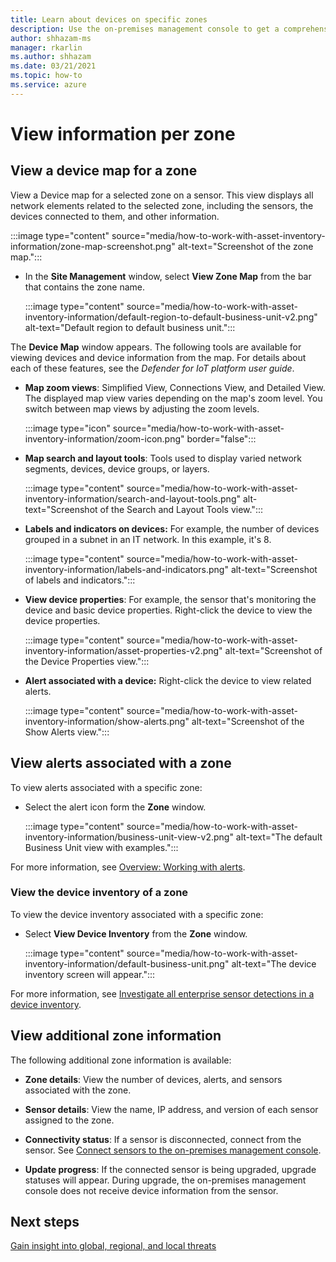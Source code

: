 ```yaml
---
title: Learn about devices on specific zones
description: Use the on-premises management console to get a comprehensive view information per specific zone 
author: shhazam-ms
manager: rkarlin
ms.author: shhazam
ms.date: 03/21/2021
ms.topic: how-to
ms.service: azure
---
```



# View information per zone


## View a device map for a zone

View a Device map for a selected zone on a sensor. This view displays all network elements related to the selected zone, including the sensors, the devices connected to them, and other information.

:::image type="content" source="media/how-to-work-with-asset-inventory-information/zone-map-screenshot.png" alt-text="Screenshot of the zone map.":::


- In the **Site Management** window, select **View Zone Map** from the bar that contains the zone name.

  :::image type="content" source="media/how-to-work-with-asset-inventory-information/default-region-to-default-business-unit-v2.png" alt-text="Default region to default business unit.":::

The **Device Map** window appears. 
The following tools are available for viewing devices and device information from the map. For details about each of these features, see the *Defender for IoT platform user guide*.

- **Map zoom views**: Simplified View, Connections View, and Detailed View. The displayed map view varies depending on the map's zoom level. You switch between map views by adjusting the zoom levels.

  :::image type="icon" source="media/how-to-work-with-asset-inventory-information/zoom-icon.png" border="false":::

- **Map search and layout tools**: Tools used to display varied network segments, devices, device groups, or layers.

  :::image type="content" source="media/how-to-work-with-asset-inventory-information/search-and-layout-tools.png" alt-text="Screenshot of the Search and Layout Tools view.":::

- **Labels and indicators on devices:** For example, the number of devices grouped in a subnet in an IT network. In this example, it's 8.

  :::image type="content" source="media/how-to-work-with-asset-inventory-information/labels-and-indicators.png" alt-text="Screenshot of labels and indicators.":::

- **View device properties**: For example, the sensor that's monitoring the device and basic device properties. Right-click the device to view the device properties.

  :::image type="content" source="media/how-to-work-with-asset-inventory-information/asset-properties-v2.png" alt-text="Screenshot of the Device Properties view.":::

- **Alert associated with a device:** Right-click the device to view related alerts.

  :::image type="content" source="media/how-to-work-with-asset-inventory-information/show-alerts.png" alt-text="Screenshot of the Show Alerts view.":::

## View alerts associated with a zone

To view alerts associated with a specific zone:

- Select the alert icon form the **Zone** window. 

  :::image type="content" source="media/how-to-work-with-asset-inventory-information/business-unit-view-v2.png" alt-text="The default Business Unit view with examples.":::

For more information, see [Overview: Working with alerts](how-to-work-with-alerts-on-premises-management-console.md).

### View the device inventory of a zone

To view the device inventory associated with a specific zone:

- Select **View Device Inventory** from the **Zone** window.

  :::image type="content" source="media/how-to-work-with-asset-inventory-information/default-business-unit.png" alt-text="The device inventory screen will appear.":::

For more information, see [Investigate all enterprise sensor detections in a device inventory](how-to-investigate-all-enterprise-sensor-detections-in-a-device-inventory.md).

## View additional zone information

The following additional zone information is available:

- **Zone details**: View the number of devices, alerts, and sensors associated with the zone.

- **Sensor details**: View the name, IP address, and version of each sensor assigned to the zone.

- **Connectivity status**: If a sensor is disconnected, connect from the sensor. See [Connect sensors to the on-premises management console](how-to-activate-and-set-up-your-on-premises-management-console.md#connect-sensors-to-the-on-premises-management-console). 

- **Update progress**: If the connected sensor is being upgraded, upgrade statuses will appear. During upgrade, the on-premises management console does not receive device information from the sensor.

## Next steps

[Gain insight into global, regional, and local threats](how-to-gain-insight-into-global-regional-and-local-threats.md)
